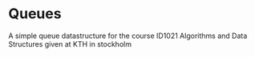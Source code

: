 # Queues
A simple queue datastructure for the course ID1021 Algorithms and Data Structures given at KTH in stockholm
